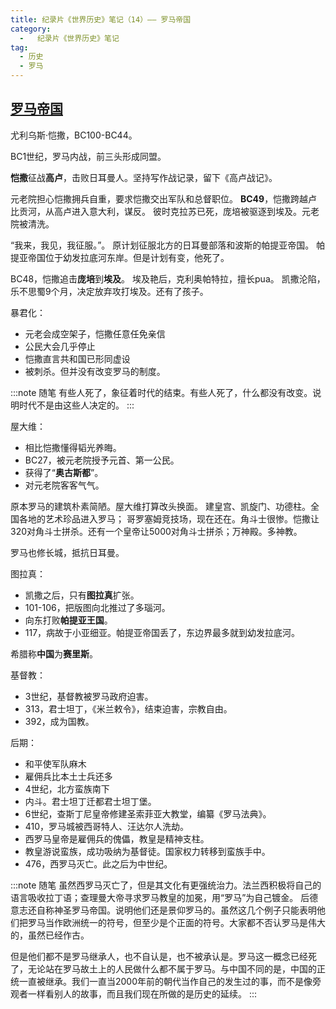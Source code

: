 ```yaml
---
title: 纪录片《世界历史》笔记（14）—— 罗马帝国
category:
  -   纪录片《世界历史》笔记
tag: 
  - 历史
  - 罗马
---
```


## [罗马帝国](https://www.bilibili.com/bangumi/play/ep517681/)

尤利乌斯·恺撒，BC100-BC44。

BC1世纪，罗马内战，前三头形成同盟。

**恺撒**征战**高卢**，击败日耳曼人。坚持写作战记录，留下《高卢战记》。

元老院担心恺撒拥兵自重，要求恺撒交出军队和总督职位。
**BC49**，恺撒跨越卢比贡河，从高卢进入意大利，谋反。
彼时克拉苏已死，庞培被驱逐到埃及。元老院被清洗。

“我来，我见，我征服。”。
原计划征服北方的日耳曼部落和波斯的帕提亚帝国。
帕提亚帝国位于幼发拉底河东岸。但是计划有变，他死了。

BC48，恺撒追击**庞培**到**埃及**。
埃及艳后，克利奥帕特拉，擅长pua。
凯撒沦陷，乐不思蜀9个月，决定放弃攻打埃及。还有了孩子。

暴君化：
- 元老会成空架子，恺撒任意任免亲信
- 公民大会几乎停止
- 恺撒直言共和国已形同虚设
- 被刺杀。但并没有改变罗马的制度。

:::note 随笔
有些人死了，象征着时代的结束。有些人死了，什么都没有改变。说明时代不是由这些人决定的。
:::

屋大维：
- 相比恺撒懂得韬光养晦。
- BC27，被元老院授予元首、第一公民。
- 获得了“**奥古斯都**”。
- 对元老院客客气气。

原本罗马的建筑朴素简陋。屋大维打算改头换面。
建皇宫、凯旋门、功德柱。全国各地的艺术珍品进入罗马；
哥罗塞姆竞技场，现在还在。角斗士很惨。恺撒让320对角斗士拼杀。还有一个皇帝让5000对角斗士拼杀；万神殿。多神教。

罗马也修长城，抵抗日耳曼。

图拉真：
- 凯撒之后，只有**图拉真**扩张。
- 101-106，把版图向北推过了多瑙河。
- 向东打败**帕提亚王国**。
- 117，病故于小亚细亚。帕提亚帝国丢了，东边界最多就到幼发拉底河。

希腊称**中国**为**赛里斯**。

基督教：
- 3世纪，基督教被罗马政府迫害。
- 313，君士坦丁，《米兰敕令》，结束迫害，宗教自由。
- 392，成为国教。

后期：
- 和平使军队麻木
- 雇佣兵比本土士兵还多
- 4世纪，北方蛮族南下
- 内斗。君士坦丁迁都君士坦丁堡。
- 6世纪，查斯丁尼皇帝修建圣索菲亚大教堂，编纂《罗马法典》。
- 410，罗马城被西哥特人、汪达尔人洗劫。
- 西罗马皇帝是雇佣兵的傀儡，教皇是精神支柱。
- 教皇游说蛮族，成功吸纳为基督徒。国家权力转移到蛮族手中。
- 476，西罗马灭亡。此之后为中世纪。

:::note 随笔
虽然西罗马灭亡了，但是其文化有更强统治力。法兰西积极将自己的语言吸收拉丁语；查理曼大帝寻求罗马教皇的加冕，用“罗马”为自己镀金。
后德意志还自称神圣罗马帝国。说明他们还是景仰罗马的。虽然这几个例子只能表明他们把罗马当作欧洲统一的符号，但至少是个正面的符号。大家都不否认罗马是伟大的，虽然已经作古。

但是他们都不是罗马继承人，也不自认是，也不被承认是。罗马这一概念已经死了，无论站在罗马故土上的人民做什么都不属于罗马。与中国不同的是，中国的正统一直被继承。我们一直当2000年前的朝代当作自己的发生过的事，而不是像旁观者一样看别人的故事，而且我们现在所做的是历史的延续。
:::